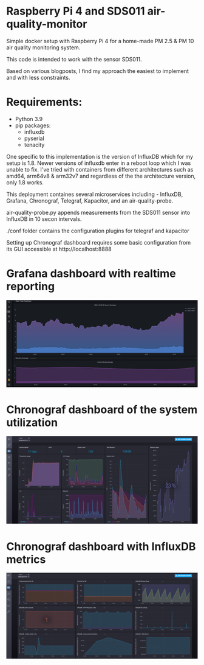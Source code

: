 # Raspberry Pi 4 and SDS011 air-quality-monitor

Simple docker setup with Raspberry Pi 4 for a home-made PM 2.5 & PM 10 air quality monitoring system. 

This code is intended to work with the sensor SDS011. 

Based on various blogposts, I find my approach the easiest to implement and with less constraints.

# Requirements: 
  - Python 3.9 
  - pip packages: 
    - influxdb 
    - pyserial
    - tenacity

One specific to this implementation is the version of InfluxDB which for my setup is 1.8. Newer versions of influxdb enter in a reboot loop which I was unable to fix.  I've tried with containers from different architectures such as amd64, arm64v8 & arm32v7 and regardless of the the architecture version, only 1.8 works.

This deployment containes several microservices including - InfluxDB, Grafana, Chronograf, Telegraf, Kapacitor, and an air-quality-probe.

air-quality-probe.py appends measurements from the SDS011 sensor into InfluxDB in 10 secon intervals.

./conf folder contains the configuration plugins for telegraf and kapacitor

Setting up Chronograf dashboard requires some basic configuration from its GUI accessible at http://localhost:8888

# Grafana dashboard with realtime reporting
![Image description](./img/grafana.png)

# Chronograf dashboard of the system utilization
![Image description](./img/chronograf.png)

# Chronograf dashboard with InfluxDB metrics
![Image description](./img/influxdb.png)
